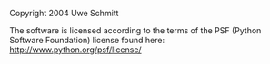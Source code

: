Copyright 2004 Uwe Schmitt

The software is licensed according to the terms of the PSF (Python Software Foundation) license found here: http://www.python.org/psf/license/